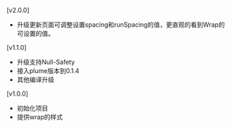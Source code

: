 [v2.0.0]
* 升级更新页面可调整设置spacing和runSpacing的值，更直观的看到Wrap的可设置的值。

[v1.1.0]
* 升级支持Null-Safety
* 接入plume版本到0.1.4
* 其他编译升级

[v1.0.0]
* 初始化项目
* 提供wrap的样式